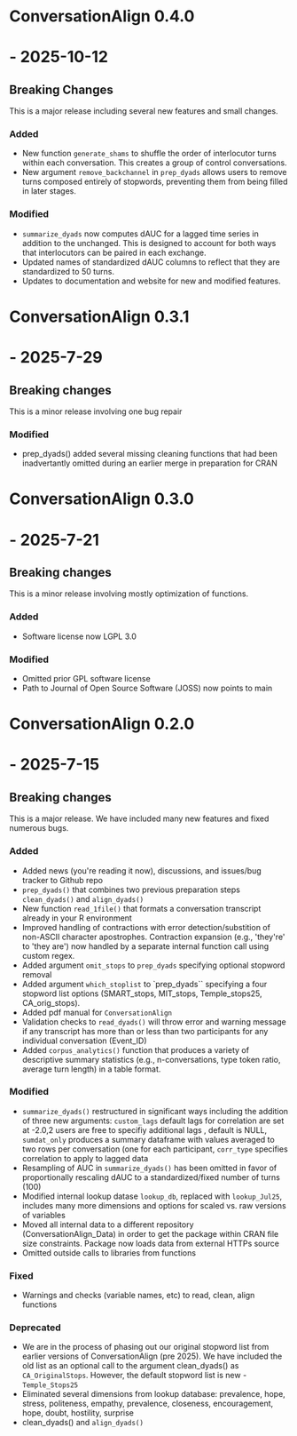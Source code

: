 # ConversationAlign 0.4.0

# - 2025-10-12

## Breaking Changes

This is a major release including several new features and small changes.

### Added
- New function ``generate_shams`` to shuffle the order of interlocutor turns within each conversation. This creates a group of control conversations.
- New argument ``remove_backchannel`` in ``prep_dyads`` allows users to remove turns composed entirely of stopwords, preventing them from being filled in later stages.

### Modified
- ``summarize_dyads`` now computes dAUC for a lagged time series in addition to the unchanged. This is designed to account for both ways that interlocutors can be paired in each exchange.
- Updated names of standardized dAUC columns to reflect that they are standardized to 50 turns.
- Updates to documentation and website for new and modified features.



# ConversationAlign 0.3.1

# - 2025-7-29

## Breaking changes

This is a minor release involving one bug repair


### Modified
-  prep_dyads() added several missing cleaning functions that had been inadvertantly omitted during an earlier merge in preparation for CRAN



# ConversationAlign 0.3.0

# - 2025-7-21

## Breaking changes

This is a minor release involving mostly optimization of functions. 

### Added
-   Software license now LGPL 3.0

### Modified
-   Omitted prior GPL software license
-   Path to Journal of Open Source Software (JOSS) now points to main



# ConversationAlign 0.2.0

# - 2025-7-15

## Breaking changes

This is a major release. We have included many new features and fixed numerous bugs.

### Added
-   Added news (you're reading it now), discussions, and issues/bug tracker to Github repo
-   ``prep_dyads()`` that combines two previous preparation steps `clean_dyads()` and `align_dyads()`
-   New function `read_1file()` that formats a conversation transcript already in your R environment 
-   Improved handling of contractions with error detection/substition of non-ASCII character apostrophes. Contraction expansion (e.g., 'they're' to 'they are') now handled by a separate internal function call using custom regex.   
-   Added argument ``omit_stops`` to ``prep_dyads`` specifying optional stopword removal 
-   Added argument ``which_stoplist`` to `prep_dyads`` specifying a four stopword list options (SMART_stops, MIT_stops, Temple_stops25, CA_orig_stops). 
-   Added pdf manual for ``ConversationAlign``
-   Validation checks to `read_dyads()` will throw error and warning message if any transcript has more than or less than two participants for any individual conversation (Event_ID)
-   Added `corpus_analytics()` function that produces a variety of descriptive summary statistics (e.g., n-conversations, type token ratio, average turn length) in a table format.

### Modified
-   `summarize_dyads()` restructured in significant ways including the addition of three new arguments: `custom_lags` default lags for correlation are set at -2.0,2 users are free to specifiy additional lags , default is NULL, `sumdat_only` produces a summary dataframe with values averaged to two rows per conversation (one for each participant, `corr_type` specifies correlation to apply to lagged data 
-    Resampling of AUC in `summarize_dyads()` has been omitted in favor of proportionally rescaling dAUC to a standardized/fixed number of turns (100)
-    Modified internal lookup datase ``lookup_db``, replaced with ``lookup_Jul25``, includes many more dimensions and options for scaled vs. raw versions of variables
-    Moved all internal data to a different repository (ConversationAlign_Data) in order to get the package within CRAN file size constraints.  Package now loads data from external HTTPs source
-    Omitted outside calls to libraries from functions

### Fixed
-  Warnings and checks (variable names, etc) to read, clean, align functions

### Deprecated
-   We are in the process of phasing out our original stopword list from earlier versions of ConversationAlign (pre 2025). We have included the old list as an optional call to the argument clean_dyads() as ``CA_OriginalStops``. However, the default stopword list is new - ``Temple_Stops25``
-   Eliminated several dimensions from lookup database: prevalence, hope, stress, politeness, empathy, prevalence, closeness, encouragement, hope, doubt, hostility, surprise 
-   clean_dyads() and `align_dyads()`
